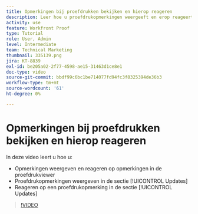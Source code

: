 ```yaml
---
title: Opmerkingen bij proefdrukken bekijken en hierop reageren
description: Leer hoe u proefdrukopmerkingen weergeeft en erop reageert vanuit de proefdrukviewer en vanuit de sectie [!UICONTROL Updates] van  [!DNL &#x200B; Workfront] .
activity: use
feature: Workfront Proof
type: Tutorial
role: User, Admin
level: Intermediate
team: Technical Marketing
thumbnail: 335139.png
jira: KT-8839
exl-id: be205a02-2f77-4598-ae15-31463d1ce8e1
doc-type: video
source-git-commit: bbdf99c6bc1be714077fd94fc3f8325394de36b3
workflow-type: tm+mt
source-wordcount: '61'
ht-degree: 0%

---
```


# Opmerkingen bij proefdrukken bekijken en hierop reageren

In deze video leert u hoe u:

* Opmerkingen weergeven en reageren op opmerkingen in de proefdrukviewer
* Proefdrukopmerkingen weergeven in de sectie [!UICONTROL Updates]
* Reageren op een proefdrukopmerking in de sectie [!UICONTROL Updates]

>[!VIDEO](https://video.tv.adobe.com/v/335139/?quality=12&learn=on&enablevpops=1)
